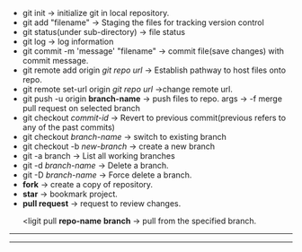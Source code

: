 <ul>
  <li>git init -> initialize git in local repository.</li>

<li>git add "filename" -> Staging the files for tracking version control</li>

<li>git status(under sub-directory) -> file status</li>

<li>git log -> log information</li>



<li>git commit -m 'message' "filename" -> commit file(save changes) with commit message.</li>

<li>git remote add origin <i>git repo url</i> -> Establish pathway to host files onto repo.</li>

<li>git remote set-url origin <i>git repo url</i> ->change remote url.</li>

<li>git push -u origin <b>branch-name</b> -> push files to repo. args -> -f merge pull request on selected branch</li>

<li>git checkout <i>commit-id</i> -> Revert to previous commit(previous refers to any of the past commits)</li>

<li>git checkout <i>branch-name</i> -> switch to existing branch</li>

<li>git checkout -b <i>new-branch</i> -> create a new branch</li>

<li>git -a branch -> List all working branches</li>

<li>git -d <i>branch-name</i> -> Delete a branch.</li>

<li>git -D <i>branch-name</i> -> Force delete a branch.</li>

<li><b>fork</b> -> create a copy of repository. </li>

<li><b>star</b> -> bookmark project.</li>

<li><b>pull request</b> -> request to review changes.</li>

<ligit pull <b>repo-name</b> <b>branch</b> -> pull from the specified branch.</li>

</ul>
<hr>
<hr>

